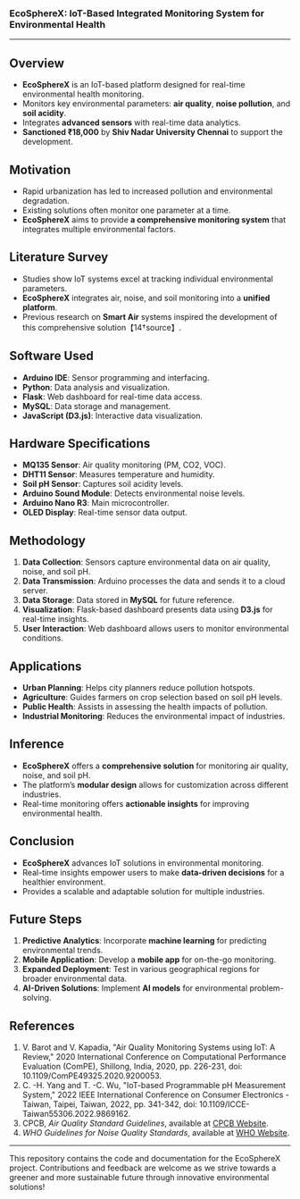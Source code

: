 ### **EcoSphereX: IoT-Based Integrated Monitoring System for Environmental Health**

---

## **Overview**
- **EcoSphereX** is an IoT-based platform designed for real-time environmental health monitoring.
- Monitors key environmental parameters: **air quality**, **noise pollution**, and **soil acidity**.
- Integrates **advanced sensors** with real-time data analytics.
- **Sanctioned ₹18,000** by **Shiv Nadar University Chennai** to support the development.
  
## **Motivation**
- Rapid urbanization has led to increased pollution and environmental degradation.
- Existing solutions often monitor one parameter at a time.
- **EcoSphereX** aims to provide **a comprehensive monitoring system** that integrates multiple environmental factors.
  
## **Literature Survey**
- Studies show IoT systems excel at tracking individual environmental parameters.
- **EcoSphereX** integrates air, noise, and soil monitoring into a **unified platform**.
- Previous research on **Smart Air** systems inspired the development of this comprehensive solution【14†source】.

## **Software Used**
- **Arduino IDE**: Sensor programming and interfacing.
- **Python**: Data analysis and visualization.
- **Flask**: Web dashboard for real-time data access.
- **MySQL**: Data storage and management.
- **JavaScript (D3.js)**: Interactive data visualization.

## **Hardware Specifications**
- **MQ135 Sensor**: Air quality monitoring (PM, CO2, VOC).
- **DHT11 Sensor**: Measures temperature and humidity.
- **Soil pH Sensor**: Captures soil acidity levels.
- **Arduino Sound Module**: Detects environmental noise levels.
- **Arduino Nano R3**: Main microcontroller.
- **OLED Display**: Real-time sensor data output.

## **Methodology**
1. **Data Collection**: Sensors capture environmental data on air quality, noise, and soil pH.
2. **Data Transmission**: Arduino processes the data and sends it to a cloud server.
3. **Data Storage**: Data stored in **MySQL** for future reference.
4. **Visualization**: Flask-based dashboard presents data using **D3.js** for real-time insights.
5. **User Interaction**: Web dashboard allows users to monitor environmental conditions.

## **Applications**
- **Urban Planning**: Helps city planners reduce pollution hotspots.
- **Agriculture**: Guides farmers on crop selection based on soil pH levels.
- **Public Health**: Assists in assessing the health impacts of pollution.
- **Industrial Monitoring**: Reduces the environmental impact of industries.

## **Inference**
- **EcoSphereX** offers a **comprehensive solution** for monitoring air quality, noise, and soil pH.
- The platform’s **modular design** allows for customization across different industries.
- Real-time monitoring offers **actionable insights** for improving environmental health.

## **Conclusion**
- **EcoSphereX** advances IoT solutions in environmental monitoring.
- Real-time insights empower users to make **data-driven decisions** for a healthier environment.
- Provides a scalable and adaptable solution for multiple industries.

## **Future Steps**
1. **Predictive Analytics**: Incorporate **machine learning** for predicting environmental trends.
2. **Mobile Application**: Develop a **mobile app** for on-the-go monitoring.
3. **Expanded Deployment**: Test in various geographical regions for broader environmental data.
4. **AI-Driven Solutions**: Implement **AI models** for environmental problem-solving.

## **References**
1. V. Barot and V. Kapadia, "Air Quality Monitoring Systems using IoT: A Review," 2020 International Conference on Computational Performance Evaluation (ComPE), Shillong, India, 2020, pp. 226-231, doi: 10.1109/ComPE49325.2020.9200053.
2. C. -H. Yang and T. -C. Wu, "IoT-based Programmable pH Measurement System," 2022 IEEE International Conference on Consumer Electronics - Taiwan, Taipei, Taiwan, 2022, pp. 341-342, doi: 10.1109/ICCE-Taiwan55306.2022.9869162.
3. CPCB, *Air Quality Standard Guidelines*, available at [CPCB Website](https://cpcb.nic.in/air-quality-standard/).
4. *WHO Guidelines for Noise Quality Standards*, available at [WHO Website](https://cpcb.nic.in/who-guidelines-for-noise-quality/).

---

This repository contains the code and documentation for the EcoSphereX project. Contributions and feedback are welcome as we strive towards a greener and more sustainable future through innovative environmental solutions!
